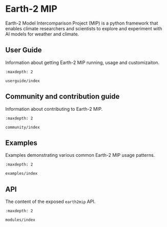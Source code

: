 # Earth-2 MIP

Earth-2 Model Intercomparison Project (MIP) is a python framework that enables climate
researchers and scientists to explore and experiment with AI models for weather and
climate.

## User Guide

Information about getting Earth-2 MIP running, usage and customizaiton.

```{toctree}
:maxdepth: 2

userguide/index
```

## Community and contribution guide

Information about contributing to Earth-2 MIP.

```{toctree}
:maxdepth: 2

community/index
```

## Examples

Examples demonstrating various common Earth-2 MIP usage patterns.

```{toctree}
:maxdepth: 2

examples/index
```

## API

The content of the exposed `earth2mip` API.

```{toctree}
:maxdepth: 2

modules/index
```
